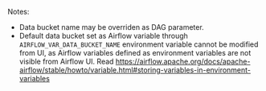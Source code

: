 Notes:
- Data bucket name may be overriden as DAG parameter.
- Default data bucket set as Airflow variable through `AIRFLOW_VAR_DATA_BUCKET_NAME` environment variable cannot be modified from UI, as Airflow variables defined as environment variables are not visible from Airflow UI. Read https://airflow.apache.org/docs/apache-airflow/stable/howto/variable.html#storing-variables-in-environment-variables

